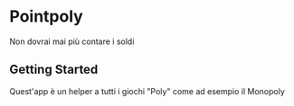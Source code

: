 # Pointpoly

Non dovrai mai più contare i soldi

## Getting Started

Quest'app è un helper a tutti i giochi "Poly" come ad esempio il Monopoly
